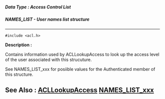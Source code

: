 ##### Data Type : Access Control List
##### NAMES_LIST - User names list structure
---
```
#include <acl.h>
```
**Description :**

Contains information used by ACLLookupAccess to look up the access level of the 
user associated with this strucuture.

See NAMES_LIST_xxx for posiible values for the Authenticated member of this 
structure.

**See Also :**
[ACLLookupAccess](/domino-c-api-docs/reference/Func/ACLLookupAccess)
[NAMES_LIST_xxx](/domino-c-api-docs/reference/Symb/NAMES_LIST_xxx)
---
